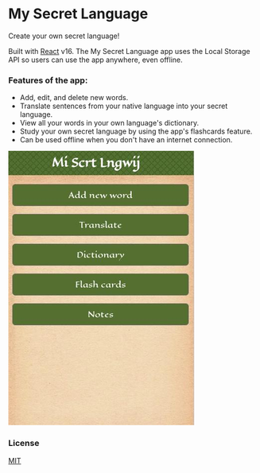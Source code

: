 My Secret Language
==================

Create your own secret language!

Built with [React](https://reactjs.org/) v16. The My Secret Language app uses the Local Storage API so users can use the app anywhere, even offline.

### Features of the app:

* Add, edit, and delete new words.
* Translate sentences from your native language into your secret language.
* View all your words in your own language's dictionary.
* Study your own secret language by using the app's flashcards feature.
* Can be used offline when you don't have an internet connection.

![App Home](docs/screenshots/app-home.jpg)

### License
[MIT](/LICENSE)
